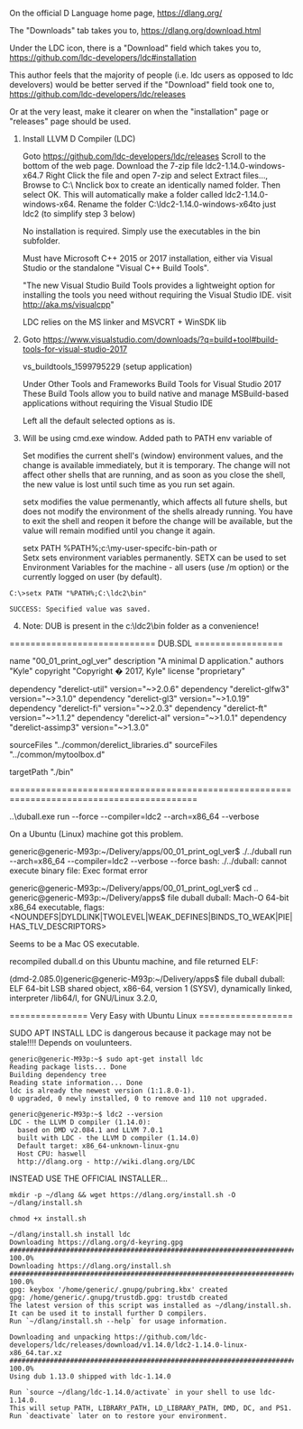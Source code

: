 

On the official D Language home page,
https://dlang.org/

The "Downloads" tab takes you to,
https://dlang.org/download.html

Under the LDC icon, there is a "Download" field which takes you to,
https://github.com/ldc-developers/ldc#installation

This author feels that the majority of people (i.e. ldc users as opposed to ldc develovers) would 
be better served if the "Download" field took one to,
https://github.com/ldc-developers/ldc/releases

Or at the very least, make it clearer on when the "installation" page or "releases" page should
be used.


1)  Install LLVM D Compiler (LDC)

    Goto https://github.com/ldc-developers/ldc/releases
        Scroll to the bottom of the web page. Download the 7-zip file ldc2-1.14.0-windows-x64.7
            Right Click the file and open 7-zip and select Extract files..., Browse to C:\  Nnclick box to create an identically named folder. Then select OK.   This will automatically make a folder called ldc2-1.14.0-windows-x64.  Rename the folder C:\ldc2-1.14.0-windows-x64to just ldc2 (to simplify step 3 below)
			
	No installation is required. Simply use the executables in the bin subfolder.

    Must have Microsoft C++ 2015 or 2017 installation, either via Visual Studio
    or the standalone "Visual C++ Build Tools".	
 
    "The new Visual Studio Build Tools provides a lightweight option for installing the tools you need without requiring the Visual Studio IDE.  visit http://aka.ms/visualcpp"
 
    LDC relies on the MS linker and MSVCRT + WinSDK lib
			
2)  Goto https://www.visualstudio.com/downloads/?q=build+tool#build-tools-for-visual-studio-2017

    vs_buildtools_1599795229  (setup application)

    Under Other Tools and Frameworks
    Build Tools for Visual Studio 2017   These Build Tools allow you to
                                         build native and manage
                                         MSBuild-based applications without 
                                         requiring the Visual Studio IDE

    Left all the default selected options as is.    

3)  Will be using cmd.exe window.  Added path to PATH env variable of 

    Set modifies the current shell's (window) environment values, and the change is available immediately, but it is temporary. The change will not affect other shells that are running, and as soon as you close the shell, the new value is lost until such time as you run set again.

    setx modifies the value permenantly, which affects all future shells, but does not modify the environment of the shells already running. You have to exit the shell and reopen it before the change will be available, but the value will remain modified until you change it again.
	
    setx PATH %PATH%;c:\my-user-specifc-bin-path
    or      
    Setx sets environment variables permanently. SETX can be used to set Environment Variables for the machine - all users (use /m option) or the currently logged on user (by default).  
    
```    
C:\>setx PATH "%PATH%;C:\ldc2\bin"

SUCCESS: Specified value was saved.
```

      
      
4)  Note: DUB is present in the c:\ldc2\bin folder as a convenience!






============================ DUB.SDL =================

name "00_01_print_ogl_ver"
description "A minimal D application."
authors "Kyle"
copyright "Copyright � 2017, Kyle"
license "proprietary"

dependency "derelict-util"  version="~>2.0.6"
dependency "derelict-glfw3" version="~>3.1.0"
dependency "derelict-gl3"   version="~>1.0.19"
dependency "derelict-fi"    version="~>2.0.3"
dependency "derelict-ft"    version="~>1.1.2"
dependency "derelict-al"    version="~>1.0.1"
dependency "derelict-assimp3" version="~>1.3.0"

sourceFiles "../common/derelict_libraries.d"
sourceFiles "../common/mytoolbox.d"

targetPath "./bin"

==========================================================================================

..\duball.exe run --force --compiler=ldc2 --arch=x86_64 --verbose

On a Ubuntu (Linux) machine got this problem.

generic@generic-M93p:~/Delivery/apps/00_01_print_ogl_ver$ ./../duball run --arch=x86_64 --compiler=ldc2 --verbose --force
bash: ./../duball: cannot execute binary file: Exec format error

generic@generic-M93p:~/Delivery/apps/00_01_print_ogl_ver$ cd ..
generic@generic-M93p:~/Delivery/apps$ file duball
duball: Mach-O 64-bit x86_64 executable, flags:<NOUNDEFS|DYLDLINK|TWOLEVEL|WEAK_DEFINES|BINDS_TO_WEAK|PIE|HAS_TLV_DESCRIPTORS>


Seems to be a Mac OS executable.

recompiled duball.d on this Ubuntu machine, and file returned ELF:

(dmd-2.085.0)generic@generic-M93p:~/Delivery/apps$ file duball
duball: ELF 64-bit LSB shared object, x86-64, version 1 (SYSV), dynamically linked, interpreter /lib64/l, for GNU/Linux 3.2.0, 



=============== Very Easy with  Ubuntu Linux ==================

SUDO APT INSTALL LDC is dangerous because it package may not be stale!!!!  Depends on voulunteers.

```
generic@generic-M93p:~$ sudo apt-get install ldc
Reading package lists... Done
Building dependency tree       
Reading state information... Done
ldc is already the newest version (1:1.8.0-1).
0 upgraded, 0 newly installed, 0 to remove and 110 not upgraded.

generic@generic-M93p:~$ ldc2 --version
LDC - the LLVM D compiler (1.14.0):
  based on DMD v2.084.1 and LLVM 7.0.1
  built with LDC - the LLVM D compiler (1.14.0)
  Default target: x86_64-unknown-linux-gnu
  Host CPU: haswell
  http://dlang.org - http://wiki.dlang.org/LDC
```

INSTEAD USE THE OFFICIAL INSTALLER...

```
mkdir -p ~/dlang && wget https://dlang.org/install.sh -O ~/dlang/install.sh

chmod +x install.sh

~/dlang/install.sh install ldc
Downloading https://dlang.org/d-keyring.gpg
################################################################################################################### 100.0%
Downloading https://dlang.org/install.sh
################################################################################################################### 100.0%
gpg: keybox '/home/generic/.gnupg/pubring.kbx' created
gpg: /home/generic/.gnupg/trustdb.gpg: trustdb created
The latest version of this script was installed as ~/dlang/install.sh.
It can be used it to install further D compilers.
Run `~/dlang/install.sh --help` for usage information.

Downloading and unpacking https://github.com/ldc-developers/ldc/releases/download/v1.14.0/ldc2-1.14.0-linux-x86_64.tar.xz
################################################################################################################### 100.0%
Using dub 1.13.0 shipped with ldc-1.14.0

Run `source ~/dlang/ldc-1.14.0/activate` in your shell to use ldc-1.14.0.
This will setup PATH, LIBRARY_PATH, LD_LIBRARY_PATH, DMD, DC, and PS1.
Run `deactivate` later on to restore your environment.
```
















